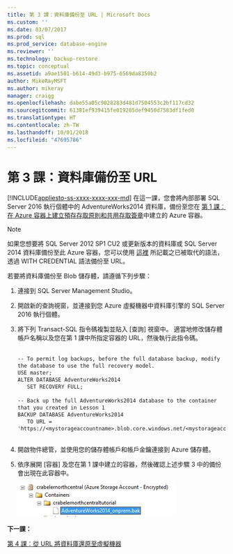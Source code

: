 ```yaml
---
title: 第 3 課：資料庫備份至 URL | Microsoft Docs
ms.custom: ''
ms.date: 03/07/2017
ms.prod: sql
ms.prod_service: database-engine
ms.reviewer: ''
ms.technology: backup-restore
ms.topic: conceptual
ms.assetid: a9ae1501-b614-49d3-b975-6569da8350b2
author: MikeRayMSFT
ms.author: mikeray
manager: craigg
ms.openlocfilehash: dabe55a05c9028283d481d7504553c2bf117cd32
ms.sourcegitcommit: 61381ef939415fe019285def9450d7583df1fed0
ms.translationtype: HT
ms.contentlocale: zh-TW
ms.lasthandoff: 10/01/2018
ms.locfileid: "47695786"
---
```

# <a name="lesson-3-database-backup-to-url"></a>第 3 課：資料庫備份至 URL
[!INCLUDE[appliesto-ss-xxxx-xxxx-xxx-md](../includes/appliesto-ss-xxxx-xxxx-xxx-md.md)]
在這一課，您會將內部部署 SQL Server 2016 執行個體中的 AdventureWorks2014 資料庫，備份至您在 [第 1 課︰在 Azure 容器上建立預存存取原則和共用存取簽章](../relational-databases/lesson-1-create-stored-access-policy-and-shared-access-signature.md)中建立的 Azure 容器。  
  
> [!NOTE]  
> 如果您想要將 SQL Server 2012 SP1 CU2 或更新版本的資料庫或 SQL Server 2014 資料庫備份至此 Azure 容器，您可以使用 [這裡](https://technet.microsoft.com/library/dn435916(v=sql.120).aspx) 所記載之已被取代的語法，透過 WITH CREDENTIAL 語法備份至 URL。  
  
若要將資料庫備份至 Blob 儲存體，請遵循下列步驟：  
  
1.  連接到 SQL Server Management Studio。  
  
2.  開啟新的查詢視窗，並連接到您 Azure 虛擬機器中資料庫引擎的 SQL Server 2016 執行個體。  
  
3.  將下列 Transact-SQL 指令碼複製並貼入 [查詢] 視窗中。 適當地修改儲存體帳戶名稱以及您在第 1 課中所指定容器的 URL，然後執行此指令碼。  
  
    ```  
  
    -- To permit log backups, before the full database backup, modify the database to use the full recovery model.  
    USE master;  
    ALTER DATABASE AdventureWorks2014  
       SET RECOVERY FULL;  
  
    -- Back up the full AdventureWorks2014 database to the container that you created in Lesson 1  
    BACKUP DATABASE AdventureWorks2014   
       TO URL = 'https://<mystorageaccountname>.blob.core.windows.net/<mystorageaccountcontainername>/AdventureWorks2014_onprem.bak'  
  
    ```  
  
4.  開啟物件總管，並使用您的儲存體帳戶和帳戶金鑰連接到 Azure 儲存體。  
  
5.  依序展開 [容器] 及您在第 1 課中建立的容器，然後確認上述步驟 3 中的備份會出現在此容器中。  
  
    ![內部部署備份檔案在 Azure 容器中會顯示為 Blob](../relational-databases/media/0d060e51-012f-4c61-ab8d-16d461d0ffad.JPG "內部備份檔案在 Azure 容器中會顯示為 Blob")  
  
**下一課：**  
  
[第 4 課︰從 URL 將資料庫還原至虛擬機器](../relational-databases/lesson-4-restore-database-to-virtual-machine-from-url.md)  
  
